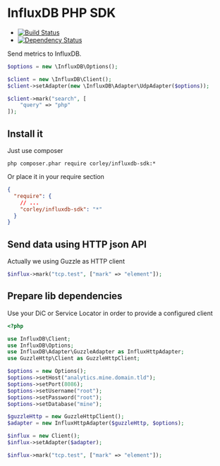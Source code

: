 # InfluxDB PHP SDK

 * [![Build Status](https://travis-ci.org/corley/influxdb-php-sdk.svg?branch=master)](https://travis-ci.org/corley/influxdb-php-sdk)
 * [![Dependency Status](https://www.versioneye.com/user/projects/54104e789e1622492d000025/badge.svg?style=flat)](https://www.versioneye.com/user/projects/54104e789e1622492d000025)

Send metrics to InfluxDB.

```php
$options = new \InfluxDB\Options();

$client = new \InfluxDB\Client();
$client->setAdapter(new \InfluxDB\Adapter\UdpAdapter($options));

$client->mark("search", [
    "query" => "php"
]);
```

## Install it

Just use composer

```shell
php composer.phar require corley/influxdb-sdk:*
```

Or place it in your require section

```json
{
  "require": {
    // ...
    "corley/influxdb-sdk": "*"
  }
}
```

## Send data using HTTP json API

Actually we using Guzzle as HTTP client

```php
$influx->mark("tcp.test", ["mark" => "element"]);
```

## Prepare lib dependencies

Use your DiC or Service Locator in order to provide a configured client

```php
<?php

use InfluxDB\Client;
use InfluxDB\Options;
use InfluxDB\Adapter\GuzzleAdapter as InfluxHttpAdapter;
use GuzzleHttp\Client as GuzzleHttpClient;

$options = new Options();
$options->setHost("analytics.mine.domain.tld");
$options->setPort(8086);
$options->setUsername("root");
$options->setPassword("root");
$options->setDatabase("mine");

$guzzleHttp = new GuzzleHttpClient();
$adapter = new InfluxHttpAdapter($guzzleHttp, $options);

$influx = new Client();
$influx->setAdapter($adapter);

$influx->mark("tcp.test", ["mark" => "element"]);
```

